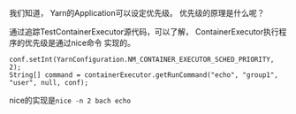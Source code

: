 我们知道， Yarn的Application可以设定优先级。 优先级的原理是什么呢？

通过追踪TestContainerExecutor源代码，可以了解， ContainerExecutor执行程序的优先级是通过nice命令
实现的。
```
conf.setInt(YarnConfiguration.NM_CONTAINER_EXECUTOR_SCHED_PRIORITY, 2);
String[] command = containerExecutor.getRunCommand("echo", "group1", "user", null, conf);
```
nice的实现是`nice -n 2 bach echo`
